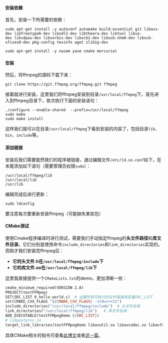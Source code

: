#### 安装依赖

首先，安装一下所需要的依赖：

```
sudo apt-get install -y autoconf automake build-essential git libass-dev libfreetype6-dev libsdl2-dev libtheora-dev libtool libva-dev libvdpau-dev libvorbis-dev libxcb1-dev libxcb-shm0-dev libxcb-xfixes0-dev pkg-config texinfo wget zlib1g-dev 
```

```shell
sudo apt-get install -y nasam yasm cmake mercurial 
```

#### 安装

然后，将ffmpeg的源码下载下来：

```shell
git clone https://git.ffmpeg.org/ffmpeg.git ffmpeg
```

接着就进行安装，这里我们将ffmpeg安装到目录`/usr/local/ffmpeg`下。首先进入到ffmpeg目录下，依次执行下面的安装语句：

```shell
./configure --enable-shared  --prefix=/usr/local/ffmpeg
sudo make
sudo make install
```

这样我们就可以在目录`/usr/local/ffmpeg`下看到安装的内容了，包括目录`lib`、`bin`、`include`等。

#### 添加链接

安装后我们需要能然我们的程序被链接，通过编辑文件`/etc/ld.so.conf`如下，在末尾添加如下语句（需要管理员权限`sudo`）：

```shell
/usr/local/ffmpeg/lib
/usr/local/lib
/usr/lib
```

编辑完成后进行更新：

```shell
sudo ldconfig
```

要注意每次要重新安装ffmpeg（可能缺失某些包）

#### CMake测试

使用Cmake程序编译时进行测试，需要我们手动指定ffmpeg的**头文件路径**和**库文件目录**。它们分别是使用命令`include_directories`和`link_directories`实现的。而刚才我们安装完ffmpeg后：

- **它的头文件.h在`/usr/local/ffmpeg/include`下**
- **它的库文件.so在`/usr/local/ffmpeg/lib`下**

这里我直接提供一个`CMakeLists.txt`的demo，更加清晰一些：

```makefile
cmake_minimum_required(VERSION 2.8)
PROJECT(testFFMpeg)
SET(SRC_LIST 0_hello_world.c)  # 设置所有可执行的文件赋值给变量SRC_LIST
set(CMAKE_CXX_FLAGS "${CMAKE_CXX_FLAGS} -std=c++11")
include_directories("/usr/local/ffmpeg/include")  # 头文件目录
link_directories("/usr/local/ffmpeg/lib")   # 库文件目录
ADD_EXECUTABLE(testFFMpegDemo ${SRC_LIST})
# libpostproc.so
target_link_libraries(testFFMpegDemo libavutil.so libavcodec.so libavformat.so libavdevice.so libavfilter.so libswscale.so)   # 链接库
```

具体CMake相关的指令可查看[此博文](https://blog.csdn.net/lanchunhui/article/details/57574867)或者[这一篇](https://www.cnblogs.com/binbinjx/p/5626916.html)。